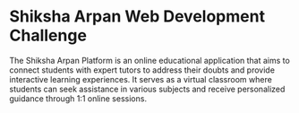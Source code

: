 # Shiksha Arpan Web Development Challenge
The Shiksha Arpan Platform is an online educational application that aims to connect students with expert tutors to address their doubts and provide interactive learning experiences. It serves as a virtual classroom where students can seek assistance in various subjects and receive personalized guidance through 1:1 online sessions.

